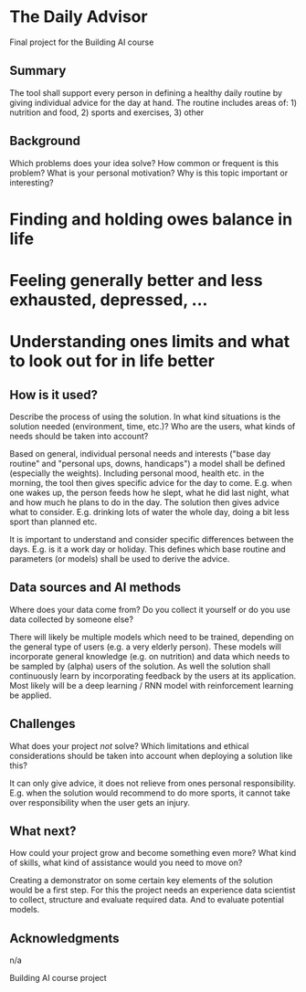 # The Daily Advisor

Final project for the Building AI course

## Summary

The tool shall support every person in defining a healthy daily routine by giving individual advice for the day at hand.
The routine includes areas of: 1) nutrition and food, 2) sports and exercises, 3) other


## Background

Which problems does your idea solve? How common or frequent is this problem? What is your personal motivation? Why is this topic important or interesting?

# Finding and holding owes balance in life
# Feeling generally better and less exhausted, depressed, ...
# Understanding ones limits and what to look out for in life better


## How is it used?

Describe the process of using the solution. In what kind situations is the solution needed (environment, time, etc.)? Who are the users, what kinds of needs should be taken into account?

Based on general, individual personal needs and interests ("base day routine" and "personal ups, downs, handicaps") a model shall be defined (especially the weights). Including personal mood, health etc. in the morning, the tool then gives specific advice for the day to come.
E.g. when one wakes up, the person feeds how he slept, what he did last night, what and how much he plans to do in the day.
The solution then gives advice what to consider. E.g. drinking lots of water the whole day, doing a bit less sport than planned etc.

It is important to understand and consider specific differences between the days. E.g. is it a work day or holiday.
This defines which base routine and parameters (or models) shall be used to derive the advice.


## Data sources and AI methods
Where does your data come from? Do you collect it yourself or do you use data collected by someone else?

There will likely be multiple models which need to be trained, depending on the general type of users (e.g. a very elderly person).
These models will incorporate general knowledge (e.g. on nutrition) and data which needs to be sampled by (alpha) users of the solution.
As well the solution shall continuously learn by incorporating feedback by the users at its application.
Most likely will be a deep learning / RNN model with reinforcement learning be applied.


## Challenges

What does your project _not_ solve? Which limitations and ethical considerations should be taken into account when deploying a solution like this?

It can only give advice, it does not relieve from ones personal responsibility.
E.g. when the solution would recommend to do more sports, it cannot take over responsibility when the user gets an injury.


## What next?

How could your project grow and become something even more? What kind of skills, what kind of assistance would you  need to move on? 

Creating a demonstrator on some certain key elements of the solution would be a first step.
For this the project needs an experience data scientist to collect, structure and evaluate required data. And to evaluate potential models.


## Acknowledgments

n/a

Building AI course project
